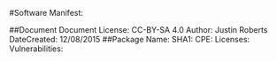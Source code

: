 #Software Manifest:

##Document
      Document License: CC-BY-SA 4.0
      Author: Justin Roberts
      DateCreated: 12/08/2015
##Package 
      Name: 
      SHA1: 
      CPE: 
      Licenses: 
      Vulnerabilities:
